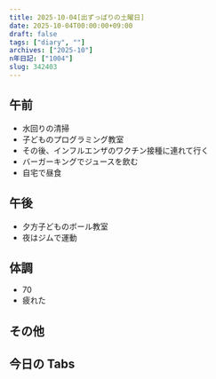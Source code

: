 ```yaml
---
title: 2025-10-04[出ずっぱりの土曜日]
date: 2025-10-04T00:00:00+09:00
draft: false
tags: ["diary", ""]
archives: ["2025-10"]
n年日記: ["1004"]
slug: 342403
---
```


## 午前

- 水回りの清掃
- 子どものプログラミング教室
- その後、インフルエンザのワクチン接種に連れて行く
- バーガーキングでジュースを飲む
- 自宅で昼食

## 午後

- 夕方子どものボール教室
- 夜はジムで運動

## 体調

- 70
- 疲れた

## その他

## 今日の Tabs
